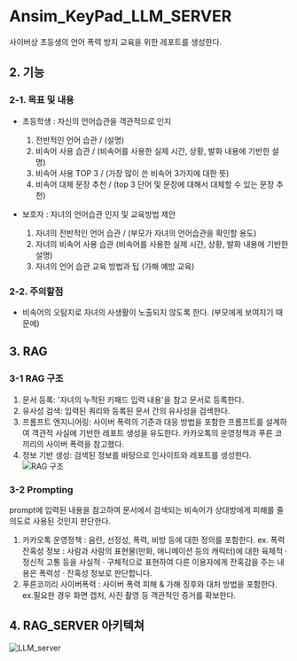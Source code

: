 # Ansim_KeyPad_LLM_SERVER
사이버상 초등생의 언어 폭력 방지 교육을 위한 레포트를 생성한다.

## 2. 기능

### 2-1. 목표 및 내용
  - 초등학생 : 자신의 언어습관을 객관적으로 인지
    1) 전반적인 언어 습관 / (설명) 
    2) 비속어 사용 습관 / (비속어를 사용한 실제 시간, 상황, 발화 내용에 기반한 설명) 
    3) 비속어 사용 TOP 3 / (가장 많이 쓴 비속어 3가지에 대한 뜻)
    4) 비속어 대체 문장 추천 / (top 3 단어 및 문장에 대해서 대체할 수 있는 문장 추천)
       
  - 보호자 : 자녀의 언어습관 인지 및 교육방법 제안
    1) 자녀의 전반적인 언어 습관 / (부모가 자녀의 언어습관을 확인할 용도)
    2) 자녀의 비속어 사용 습관 (비속어를 사용한 실제 시간, 상황, 발화 내용에 기반한 설명)
    3) 자녀의 언어 습관 교육 방법과 팁 (가해 예방 교육)
       
### 2-2. 주의할점
  - 비속어의 오탐지로 자녀의 사생활이 노출되지 않도록 한다. (부모에게 보여지기 때문에)

## 3. RAG

### 3-1 RAG 구조

  1) 문서 등록: '자녀의 누적된 키패드 입력 내용'을 참고 문서로 등록한다.
  2) 유사성 검색: 입력된 쿼리와 등록된 문서 간의 유사성을 검색한다.
  3) 프롬프트 엔지니어링: 사이버 폭력의 기준과 대응 방법을 포함한 프롬프트를 설계하여 객관적 사실에 기반한 레포트 생성을 유도한다. 카카오톡의 운영정책과 푸른 코끼리의 사이버 폭력을 참고했다.
  4) 정보 기반 생성: 검색된 정보를 바탕으로 인사이트와 레포트를 생성한다.
![RAG 구조](https://github.com/user-attachments/assets/73584a8e-139a-48b3-889a-e5c6e9664c62)

### 3-2 Prompting
  prompt에 입력된 내용을 참고하여 문서에서 검색되는 비속어가 상대방에게 피해를 줄 의도로 사용된 것인지 판단한다. 
  1) 카카오톡 운영정책 : 음란, 선정성, 폭력, 비방 등에 대한 정의를 포함한다.
     ex. 폭력 잔혹성 정보 : 사람과 사람의 표현물(만화, 애니메이션 등의 캐릭터)에 대한 육체적 · 정신적 고통 등을 사실적 · 구체적으로 표현하여 다른 이용자에게 잔혹감을 주는 내용은 폭력성 · 잔혹성 정보로 판단합니다.
  3) 푸른코끼리 사이버폭력 : 사이버 폭력 피해 & 가해 징후와 대처 방법을 포함한다.
     ex.필요한 경우 화면 캡처, 사진 촬영 등 객관적인 증거를 확보한다.
     
## 4. RAG_SERVER 아키텍쳐
![LLM_server](https://github.com/user-attachments/assets/d78133c8-f84f-431b-980e-d09a6a985aff)
